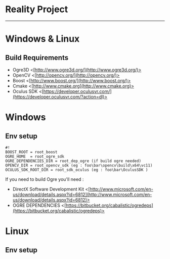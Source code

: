 # Reality Project

- - -

# Windows & Linux

## Build Requirements

* Ogre3D   <[http://www.ogre3d.org/](http://www.ogre3d.org/)>
* OpenCV <[http://opencv.org/](http://opencv.org/)>
* Boost  <[http://www.boost.org/](http://www.boost.org/)>
* Cmake  <[http://www.cmake.org](http://www.cmake.org)>       
* Oculus SDK <[https://developer.oculusvr.com/](https://developer.oculusvr.com/?action=dl)>

# Windows

## Env setup


```
#!
BOOST_ROOT = root_boost
OGRE_HOME  = root_ogre_sdk
OGRE_DEPENDENCIES_DIR = root_dep_ogre (if build ogre needed)
OPENCV_DIR = root_opencv_sdk (eg : foo\bar\opencv\build\x64\vc11)
OCULUS_SDK_ROOT_DIR = root_sdk_oculus (eg : foo\bar\OculusSDK )
```

If you need to build Ogre you'll need : 

* DirectX Software Development Kit  <[http://www.microsoft.com/en-us/download/details.aspx?id=6812](http://www.microsoft.com/en-us/download/details.aspx?id=6812)>
* OGRE DEPENDENCIES <[https://bitbucket.org/cabalistic/ogredeps](https://bitbucket.org/cabalistic/ogredeps)>

# Linux 

## Env setup 

